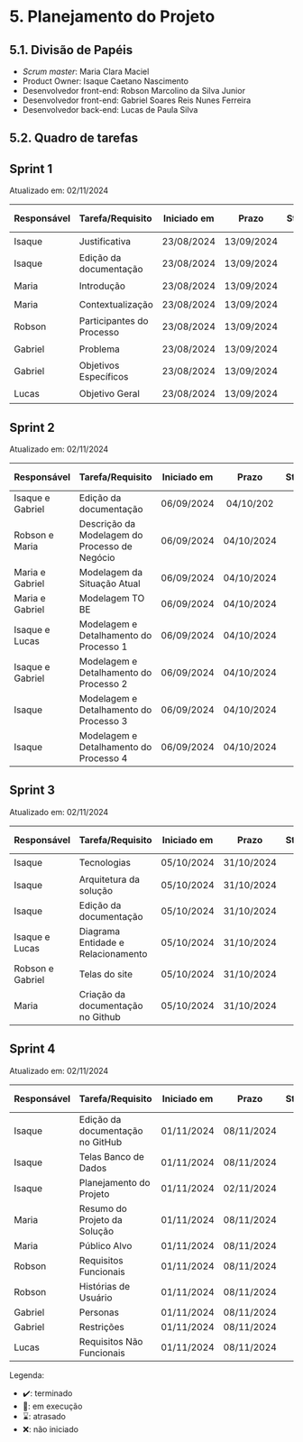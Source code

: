 # 5. Planejamento do Projeto

## 5.1. Divisão de Papéis

- _Scrum master_: Maria Clara Maciel
- Product Owner: Isaque Caetano Nascimento
- Desenvolvedor front-end: Robson Marcolino da Silva Junior
- Desenvolvedor front-end: Gabriel Soares Reis Nunes Ferreira
- Desenvolvedor back-end: Lucas de Paula Silva

## 5.2. Quadro de tarefas

## Sprint 1

Atualizado em: 02/11/2024

| Responsável   | Tarefa/Requisito | Iniciado em    | Prazo      | Status | Terminado em    |
| :----         |    :----         |      :----:    | :----:     | :----: | :----:          |
| Isaque        | Justificativa        | 23/08/2024     | 13/09/2024 | ✔️    | 30/08/2024      |
| Isaque        | Edição da documentação        | 23/08/2024     | 13/09/2024 | ✔️    | 13/09/2024      |
| Maria        | Introdução    | 23/08/2024     | 13/09/2024 | ✔️    | 23/08/2024                |
| Maria        | Contextualização    | 23/08/2024     | 13/09/2024 | ✔️    | 30/08/2024                |
| Robson        | Participantes do Processo  | 23/08/2024     | 13/09/2024 | ✔️     | 13/09/2024                |
| Gabriel        | Problema  |  23/08/2024    | 13/09/2024 | ✔️    | 04/09/2024      | 
| Gabriel        | Objetivos Específicos  |  23/08/2024    | 13/09/2024 | ✔️    | 04/09/2024      |
| Lucas        | Objetivo Geral  |  23/08/2024    | 13/09/2024 | ✔️    | 30/08/2024       | 

## Sprint 2

Atualizado em: 02/11/2024

| Responsável   | Tarefa/Requisito | Iniciado em    | Prazo      | Status | Terminado em    |
| :----         |    :----         |      :----:    | :----:     | :----: | :----:          |
| Isaque e Gabriel        | Edição da documentação        | 06/09/2024     | 04/10/202 | ✔️    | 04/10/202      |
| Robson e Maria        | Descrição da Modelagem do Processo de Negócio        | 06/09/2024     | 04/10/2024 | ✔️    | 04/10/2024      |
| Maria e Gabriel       | Modelagem da Situação Atual     | 06/09/2024     | 04/10/2024 | ✔️    | 04/10/2024                |
| Maria e Gabriel       | Modelagem TO BE     | 06/09/2024     | 04/10/2024 | ✔️    | 04/10/2024                | 
| Isaque e Lucas     | Modelagem e Detalhamento do Processo 1    | 06/09/2024     | 04/10/2024 | ✔️    | 02/10/2024                |
| Isaque e Gabriel        | Modelagem e Detalhamento do Processo 2  | 06/09/2024     | 04/10/2024 | ✔️     | 04/10/2024                |
| Isaque        | Modelagem e Detalhamento do Processo 3  | 06/09/2024     | 04/10/2024 | ✔️     | 02/10/2024                |
| Isaque        | Modelagem e Detalhamento do Processo 4 |  06/09/2024    | 04/10/2024 | ✔️    | 02/10/2024      |


## Sprint 3

Atualizado em: 02/11/2024

| Responsável   | Tarefa/Requisito | Iniciado em    | Prazo      | Status | Terminado em    |
| :----         |    :----         |      :----:    | :----:     | :----: | :----:          |
| Isaque        | Tecnologias        | 05/10/2024     | 31/10/2024 | ✔️    |  25/10/2024     |
| Isaque        | Arquitetura da solução        | 05/10/2024     | 31/10/2024 | ✔️    | 25/10/2024      | 
| Isaque        | Edição da documentação        | 05/10/2024     | 31/10/2024 | ✔️    | 31/10/2024      |
| Isaque e Lucas        |  Diagrama Entidade e Relacionamento        | 05/10/2024     | 31/10/2024 | ✔️    | 18/10/2024      |
| Robson e Gabriel        | Telas do site  | 05/10/2024     | 31/10/2024 | ✔️     | 31/10/2024                |
| Maria        | Criação da documentação no Github    | 05/10/2024     | 31/10/2024 | ✔️    | 25/10/2024                |

## Sprint 4

Atualizado em: 02/11/2024

| Responsável   | Tarefa/Requisito | Iniciado em    | Prazo      | Status | Terminado em    |
| :----         |    :----         |      :----:    | :----:     | :----: | :----:          |
| Isaque        | Edição da documentação no GitHub        | 01/11/2024     | 08/11/2024 | 📝    |       |
| Isaque        | Telas Banco de Dados        | 01/11/2024     | 08/11/2024 | 📝    |       |
| Isaque        | Planejamento do Projeto        | 01/11/2024     | 02/11/2024 | ✔️    | 02/11/2024      |
| Maria        | Resumo do Projeto da Solução    | 01/11/2024     | 08/11/2024 | 📝    |                 |
| Maria        | Público Alvo    | 01/11/2024     | 08/11/2024 | 📝    |                 |
| Robson        | Requisitos Funcionais  | 01/11/2024     | 08/11/2024 | 📝     |                 |
| Robson        | Histórias de Usuário  | 01/11/2024     | 08/11/2024 | 📝     |                 |
| Gabriel        | Personas  |  01/11/2024    | 08/11/2024 | 📝    |       |
| Gabriel        | Restrições  |  01/11/2024    | 08/11/2024 | 📝    |       |
| Lucas        | Requisitos Não Funcionais  |  01/11/2024    | 08/11/2024 | 📝    |       |

Legenda:
- ✔️: terminado
- 📝: em execução
- ⌛: atrasado
- ❌: não iniciado